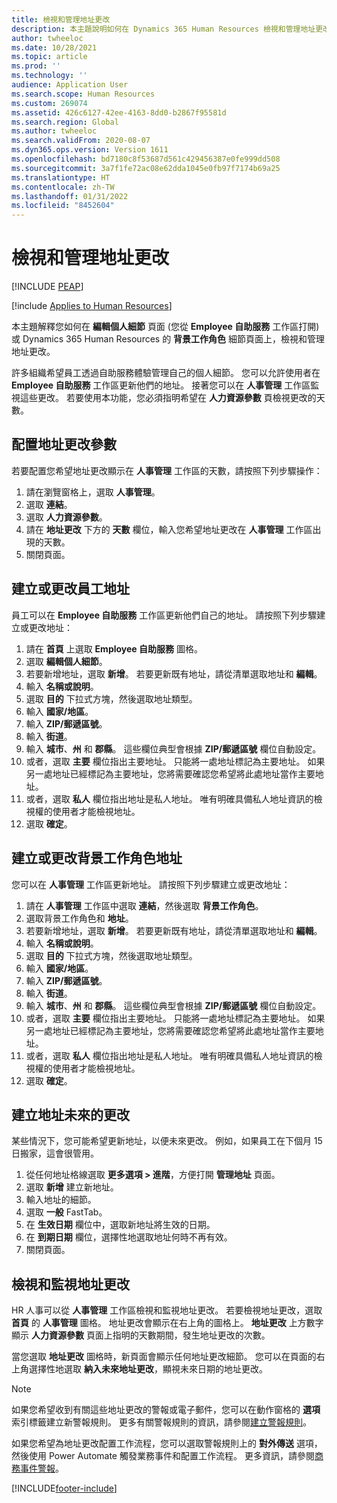 ```yaml
---
title: 檢視和管理地址更改
description: 本主題說明如何在 Dynamics 365 Human Resources 檢視和管理地址更改。
author: twheeloc
ms.date: 10/28/2021
ms.topic: article
ms.prod: ''
ms.technology: ''
audience: Application User
ms.search.scope: Human Resources
ms.custom: 269074
ms.assetid: 426c6127-42ee-4163-8dd0-b2867f95581d
ms.search.region: Global
ms.author: twheeloc
ms.search.validFrom: 2020-08-07
ms.dyn365.ops.version: Version 1611
ms.openlocfilehash: bd7180c8f53687d561c429456387e0fe999dd508
ms.sourcegitcommit: 3a7f1fe72ac08e62dda1045e0fb97f7174b69a25
ms.translationtype: HT
ms.contentlocale: zh-TW
ms.lasthandoff: 01/31/2022
ms.locfileid: "8452604"
---
```

# <a name="view-and-manage-address-changes"></a>檢視和管理地址更改


[!INCLUDE [PEAP](../includes/peap-1.md)]

[!include [Applies to Human Resources](../includes/applies-to-hr.md)]

本主題解釋您如何在 **編輯個人細節** 頁面 (您從 **Employee 自助服務** 工作區打開) 或 Dynamics 365 Human Resources 的 **背景工作角色** 細節頁面上，檢視和管理地址更改。 

許多組織希望員工透過自助服務體驗管理自己的個人細節。 您可以允許使用者在 **Employee 自助服務** 工作區更新他們的地址。 接著您可以在 **人事管理** 工作區監視這些更改。 若要使用本功能，您必須指明希望在 **人力資源參數** 頁檢視更改的天數。

## <a name="configure-address-change-parameters"></a>配置地址更改參數

若要配置您希望地址更改顯示在 **人事管理** 工作區的天數，請按照下列步驟操作：

1. 請在瀏覽窗格上，選取 **人事管理**。
2. 選取 **連結**。
3. 選取 **人力資源參數**。
4. 請在 **地址更改** 下方的 **天數** 欄位，輸入您希望地址更改在 **人事管理** 工作區出現的天數。
5. 關閉頁面。

## <a name="create-or-change-an-employee-address"></a>建立或更改員工地址

員工可以在 **Employee 自助服務** 工作區更新他們自己的地址。 請按照下列步驟建立或更改地址：

1. 請在 **首頁** 上選取 **Employee 自助服務** 圖格。
2. 選取 **編輯個人細節**。
3. 若要新增地址，選取 **新增**。 若要更新既有地址，請從清單選取地址和 **編輯**。
4. 輸入 **名稱或說明**。
5. 選取 **目的** 下拉式方塊，然後選取地址類型。
6. 輸入 **國家/地區**。
7. 輸入 **ZIP/郵遞區號**。
8. 輸入 **街道**。
9. 輸入 **城市**、**州** 和 **郡縣**。 這些欄位典型會根據 **ZIP/郵遞區號** 欄位自動設定。
10. 或者，選取 **主要** 欄位指出主要地址。 只能將一處地址標記為主要地址。 如果另一處地址已經標記為主要地址，您將需要確認您希望將此處地址當作主要地址。
11. 或者，選取 **私人** 欄位指出地址是私人地址。 唯有明確具備私人地址資訊的檢視權的使用者才能檢視地址。
12. 選取 **確定**。

## <a name="create-or-change-a-worker-address"></a>建立或更改背景工作角色地址

您可以在 **人事管理** 工作區更新地址。 請按照下列步驟建立或更改地址：

1. 請在 **人事管理** 工作區中選取 **連結**，然後選取 **背景工作角色**。
2. 選取背景工作角色和 **地址**。
3. 若要新增地址，選取 **新增**。 若要更新既有地址，請從清單選取地址和 **編輯**。
4. 輸入 **名稱或說明**。
5. 選取 **目的** 下拉式方塊，然後選取地址類型。
6. 輸入 **國家/地區**。
7. 輸入 **ZIP/郵遞區號**。
8. 輸入 **街道**。
9. 輸入 **城市**、**州** 和 **郡縣**。 這些欄位典型會根據 **ZIP/郵遞區號** 欄位自動設定。
10. 或者，選取 **主要** 欄位指出主要地址。 只能將一處地址標記為主要地址。 如果另一處地址已經標記為主要地址，您將需要確認您希望將此處地址當作主要地址。
11. 或者，選取 **私人** 欄位指出地址是私人地址。 唯有明確具備私人地址資訊的檢視權的使用者才能檢視地址。
12. 選取 **確定**。
 
## <a name="create-a-future-change-for-an-address"></a>建立地址未來的更改

某些情況下，您可能希望更新地址，以便未來更改。 例如，如果員工在下個月 15 日搬家，這會很管用。

1. 從任何地址格線選取 **更多選項 > 進階**，方便打開 **管理地址** 頁面。
2. 選取 **新增** 建立新地址。
3. 輸入地址的細節。
4. 選取 **一般** FastTab。
5. 在 **生效日期** 欄位中，選取新地址將生效的日期。
6. 在 **到期日期** 欄位，選擇性地選取地址何時不再有效。
7. 關閉頁面。

## <a name="view-and-monitor-address-changes"></a>檢視和監視地址更改

HR 人事可以從 **人事管理** 工作區檢視和監視地址更改。 若要檢視地址更改，選取 **首頁** 的 **人事管理** 圖格。 地址更改會顯示在右上角的圖格上。 **地址更改** 上方數字顯示 **人力資源參數** 頁面上指明的天數期間，發生地址更改的次數。 

當您選取 **地址更改** 圖格時，新頁面會顯示任何地址更改細節。 您可以在頁面的右上角選擇性地選取 **納入未來地址更改**，顯視未來日期的地址更改。

> [!NOTE]
> 如果您希望收到有關這些地址更改的警報或電子郵件，您可以在動作窗格的 **選項** 索引標籤建立新警報規則。 更多有關警報規則的資訊，請參閱[建立警報規則](../fin-ops-core/fin-ops/get-started/create-alerts.md)。
>
> 如果您希望為地址更改配置工作流程，您可以選取警報規則上的 **對外傳送** 選項，然後使用 Power Automate 觸發業務事件和配置工作流程。 更多資訊，請參閱[商務事件警報](../fin-ops-core/fin-ops/get-started/create-alerts.md#alerts-as-business-events)。


[!INCLUDE[footer-include](../includes/footer-banner.md)]
